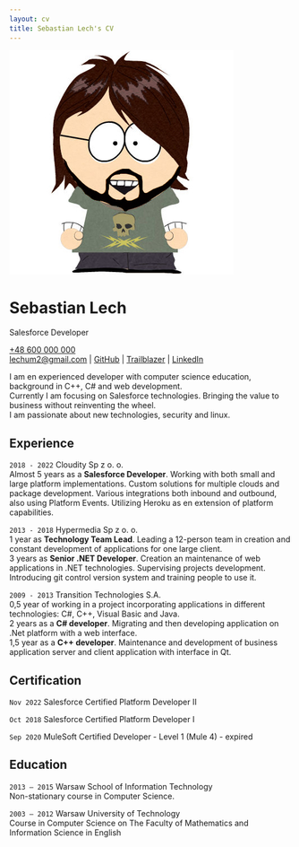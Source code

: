 ```yaml
---
layout: cv
title: Sebastian Lech's CV
---
```

![picture](/media/picture.jpg "picture")
# Sebastian Lech
Salesforce Developer

<div id="webaddress">
  <a href="tel:+48600000000">+48 600 000 000</a>
</div>

<div id="webaddress">
  <a href="mailto:lechum2@gmail.com">lechum2@gmail.com</a>
| <a href="https://github.com/lechum2">GitHub</a>
| <a href="https://trailblazer.me/id/lechum2">Trailblazer</a>
| <a href="https://www.linkedin.com/in/sebastian-lech-9054ab78">LinkedIn</a>
</div>

I am en experienced developer with computer science education, background in C++, C# and web development.\
Currently I am focusing on Salesforce technologies. Bringing the value to business without reinventing the wheel.\
I am passionate about new technologies, security and linux.

## Experience

`2018 - 2022` Cloudity Sp z o. o.\
Almost 5 years as a **Salesforce Developer**. Working with both small and large platform implementations. Custom solutions for multiple clouds and package development. Various integrations both inbound and outbound, also using Platform Events. Utilizing Heroku as en extension of platform capabilities.

`2013 - 2018` Hypermedia Sp z o. o.\
1 year as **Technology Team Lead**. Leading a 12-person team in creation and constant development of applications for one large client.\
3 years as **Senior .NET Developer**. Creation an maintenance of web applications in .NET technologies. Supervising projects development. Introducing git control version system and training people to use it.

`2009 - 2013` Transition Technologies S.A.\
0,5 year of working in a project incorporating applications in different technologies: C#, C++, Visual Basic and Java.\
2 years as a **C# developer**. Migrating and then developing application on .Net platform with a web interface.\
1,5 year as a **C++ developer**. Maintenance and development of business application server and client application with interface in Qt.

## Certification
`Nov 2022` Salesforce Certified Platform Developer II

`Oct 2018` Salesforce Certified Platform Developer I

`Sep 2020` MuleSoft Certified Developer - Level 1 (Mule 4) - expired


## Education
`2013 – 2015` Warsaw School of Information Technology\
Non-stationary course in Computer Science.	

`2003 – 2012` Warsaw University of Technology\
Course in Computer Science on The Faculty of Mathematics and Information Science in English


<!-- ### Footer

Last updated: May 2013 -->


